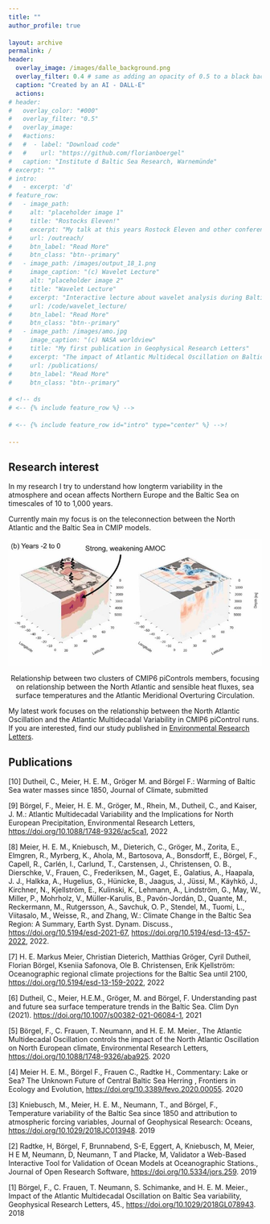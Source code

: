 ```yaml
---
title: ""
author_profile: true

layout: archive
permalink: /
header:
  overlay_image: /images/dalle_background.png
  overlay_filter: 0.4 # same as adding an opacity of 0.5 to a black background
  caption: "Created by an AI - DALL-E"
  actions:
# header:
#   overlay_color: "#000"
#   overlay_filter: "0.5"
#   overlay_image: 
#   #actions:
#   #  - label: "Download code"
#   #    url: "https://github.com/florianboergel"
#   caption: "Institute d Baltic Sea Research, Warnemünde"
# excerpt: ""
# intro: 
#   - excerpt: 'd'
# feature_row:
#   - image_path: 
#     alt: "placeholder image 1"
#     title: "Rostocks Eleven!"
#     excerpt: "My talk at this years Rostock Eleven and other conferences."
#     url: /outreach/
#     btn_label: "Read More"
#     btn_class: "btn--primary"
#   - image_path: /images/output_18_1.png
#     image_caption: "(c) Wavelet Lecture"
#     alt: "placeholder image 2"
#     title: "Wavelet Lecture"
#     excerpt: "Interactive lecture about wavelet analysis during Baltic Earth Winter School on “Analysis of Climate Variability”"
#     url: /code/wavelet_lecture/
#     btn_label: "Read More"
#     btn_class: "btn--primary"
#   - image_path: /images/amo.jpg
#     image_caption: "(c) NASA worldview"
#     title: "My first publication in Geophysical Research Letters"
#     excerpt: "The impact of Atlantic Multidecal Oscillation on Baltic Sea Variability"
#     url: /publications/
#     btn_label: "Read More"
#     btn_class: "btn--primary"

# <!-- ds
# <-- {% include feature_row %} -->

# <-- {% include feature_row id="intro" type="center" %} -->!

---
```

 
## Research interest

 In my research I try to understand how longterm variability in the atmosphere and ocean affects Northern Europe and the Baltic Sea on timescales of 10 to 1,000 years.


Currently main my focus is on the teleconnection between the North Atlantic and the Baltic Sea in CMIP models.

![ds](images/fig_for_website2.png)
<center>Relationship between two clusters of CMIP6 piControls members, focusing on relationship between the North Atlantic and sensible heat fluxes, sea surface temperatures and the Atlantic Meridional Overturing Circulation.</center>

My latest work focuses on the relationship between the North Atlantic Oscillation and the Atlantic Multidecadal Variability in CMIP6 piControl runs. If you are interested, find our study published in [Environmental Research Letters](https://doi.org/10.1088/1748-9326/ac5ca1).

## Publications 

[10] Dutheil, C., Meier, H. E. M., Gröger M. and Börgel F.: Warming of Baltic Sea water masses since 1850, Journal of Climate, submitted

[9] Börgel, F., Meier, H. E. M., Gröger, M., Rhein, M., Dutheil, C., and Kaiser, J. M.: Atlantic Multidecadal Variability and the Implications for North European Precipitation, Environmental Research Letters, https://doi.org/10.1088/1748-9326/ac5ca1, 2022

[8] Meier, H. E. M., Kniebusch, M., Dieterich, C., Gröger, M., Zorita, E., Elmgren, R., Myrberg, K., Ahola, M., Bartosova, A., Bonsdorff, E., Börgel, F., Capell, R., Carlén, I., Carlund, T., Carstensen, J., Christensen, O. B., Dierschke, V., Frauen, C., Frederiksen, M., Gaget, E., Galatius, A., Haapala, J. J., Halkka, A., Hugelius, G., Hünicke, B., Jaagus, J., Jüssi, M., Käyhkö, J., Kirchner, N., Kjellström, E., Kulinski, K., Lehmann, A., Lindström, G., May, W., Miller, P., Mohrholz, V., Müller-Karulis, B., Pavón-Jordán, D., Quante, M., Reckermann, M., Rutgersson, A., Savchuk, O. P., Stendel, M., Tuomi, L., Viitasalo, M., Weisse, R., and Zhang, W.: Climate Change in the Baltic Sea Region: A Summary, Earth Syst. Dynam. Discuss., https://doi.org/10.5194/esd-2021-67, https://doi.org/10.5194/esd-13-457-2022, 2022.

[7] H. E. Markus Meier, Christian Dieterich, Matthias Gröger, Cyril Dutheil, Florian Börgel, Kseniia Safonova, Ole B. Christensen, Erik Kjellström: Oceanographic regional climate projections for the Baltic Sea until 2100, https://doi.org/10.5194/esd-13-159-2022, 2022

[6] Dutheil, C., Meier, H.E.M., Gröger, M. and Börgel, F. Understanding past and future sea surface temperature trends in the Baltic Sea. Clim Dyn (2021). https://doi.org/10.1007/s00382-021-06084-1, 2021

[5] Börgel, F., C. Frauen, T. Neumann, and H. E. M. Meier., The Atlantic Multidecadal Oscillation controls the impact of the North Atlantic Oscillation on North European climate, Environmental Research Letters, https://doi.org/10.1088/1748-9326/aba925. 2020

[4] Meier H. E. M., Börgel F., Frauen C., Radtke H., Commentary: Lake or Sea? The Unknown Future of Central Baltic Sea Herring , Frontiers in Ecology and Evolution, https://doi.org/10.3389/fevo.2020.00055. 2020

[3] Kniebusch, M., Meier, H. E. M., Neumann, T., and Börgel, F., Temperature variability of the Baltic Sea since 1850 and attribution to atmospheric forcing variables, Journal of Geophysical Research: Oceans, https://doi.org/10.1029/2018JC013948. 2019

[2] Radtke, H, Börgel, F, Brunnabend, S-E, Eggert, A, Kniebusch, M, Meier, H E M, Neumann, D, Neumann, T and Placke, M, Validator a Web-Based Interactive Tool for Validation of Ocean Models at Oceanographic Stations., Journal of Open Research Software, https://doi.org/10.5334/jors.259. 2019

[1] Börgel, F., C. Frauen, T. Neumann, S. Schimanke, and H. E. M. Meier., Impact of the Atlantic Multidecadal Oscillation on Baltic Sea variability, Geophysical Research Letters, 45., https://doi.org/10.1029/2018GL078943. 2018